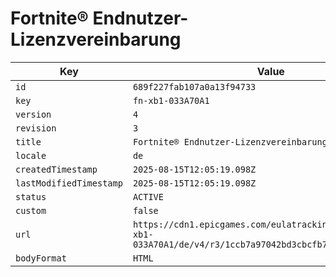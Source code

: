 # Fortnite® Endnutzer-Lizenzvereinbarung

| Key | Value |
| --- | ----- |
| `id` | `689f227fab107a0a13f94733` |
| `key` | `fn-xb1-033A70A1` |
| `version` | `4` |
| `revision` | `3` |
| `title` | `Fortnite® Endnutzer-Lizenzvereinbarung` |
| `locale` | `de` |
| `createdTimestamp` | `2025-08-15T12:05:19.098Z` |
| `lastModifiedTimestamp` | `2025-08-15T12:05:19.098Z` |
| `status` | `ACTIVE` |
| `custom` | `false` |
| `url` | `https://cdn1.epicgames.com/eulatracking-download/fn-xb1-033A70A1/de/v4/r3/1ccb7a97042bd3cbcfb78e71754c5c8a.pdf` |
| `bodyFormat` | `HTML` |
